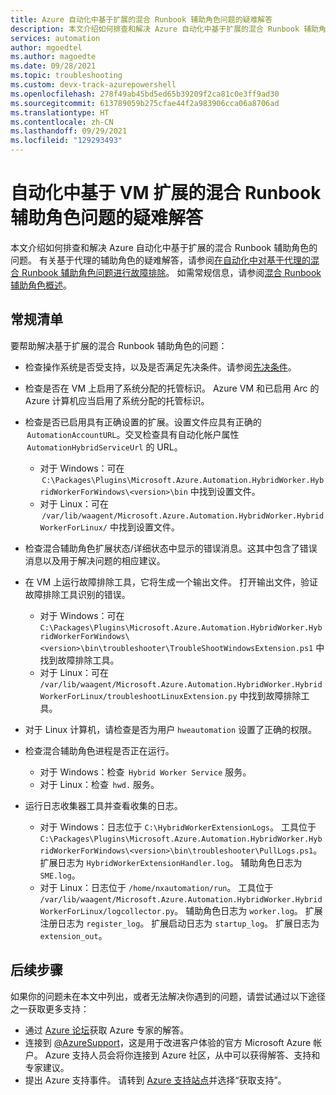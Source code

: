 ```yaml
---
title: Azure 自动化中基于扩展的混合 Runbook 辅助角色问题的疑难解答
description: 本文介绍如何排查和解决 Azure 自动化中基于扩展的混合 Runbook 辅助角色出现的问题。
services: automation
author: mgoedtel
ms.author: magoedte
ms.date: 09/28/2021
ms.topic: troubleshooting
ms.custom: devx-track-azurepowershell
ms.openlocfilehash: 278f49ab45bd5ed65b39209f2ca81c0e3ff9ad30
ms.sourcegitcommit: 613789059b275cfae44f2a983906cca06a8706ad
ms.translationtype: HT
ms.contentlocale: zh-CN
ms.lasthandoff: 09/29/2021
ms.locfileid: "129293493"
---
```

# <a name="troubleshoot-vm-extension-based-hybrid-runbook-worker-issues-in-automation"></a>自动化中基于 VM 扩展的混合 Runbook 辅助角色问题的疑难解答

本文介绍如何排查和解决 Azure 自动化中基于扩展的混合 Runbook 辅助角色的问题。 有关基于代理的辅助角色的疑难解答，请参阅[在自动化中对基于代理的混合 Runbook 辅助角色问题进行故障排除](./hybrid-runbook-worker.md)。 如需常规信息，请参阅[混合 Runbook 辅助角色概述](../automation-hybrid-runbook-worker.md)。

## <a name="general-checklist"></a>常规清单

要帮助解决基于扩展的混合 Runbook 辅助角色的问题：

- 检查操作系统是否受支持，以及是否满足先决条件。请参阅[先决条件](../extension-based-hybrid-runbook-worker-install.md#prerequisites)。

- 检查是否在 VM 上启用了系统分配的托管标识。 Azure VM 和已启用 Arc 的 Azure 计算机应当启用了系统分配的托管标识。

- 检查是否已启用具有正确设置的扩展。设置文件应具有正确的  `AutomationAccountURL`。交叉检查具有自动化帐户属性  `AutomationHybridServiceUrl` 的 URL。  
  - 对于 Windows：可在  `C:\Packages\Plugins\Microsoft.Azure.Automation.HybridWorker.HybridWorkerForWindows\<version>\bin` 中找到设置文件。
  - 对于 Linux：可在  `/var/lib/waagent/Microsoft.Azure.Automation.HybridWorker.HybridWorkerForLinux/` 中找到设置文件。

- 检查混合辅助角色扩展状态/详细状态中显示的错误消息。这其中包含了错误消息以及用于解决问题的相应建议。

- 在 VM 上运行故障排除工具，它将生成一个输出文件。 打开输出文件，验证故障排除工具识别的错误。
  - 对于 Windows：可在 `C:\Packages\Plugins\Microsoft.Azure.Automation.HybridWorker.HybridWorkerForWindows\<version>\bin\troubleshooter\TroubleShootWindowsExtension.ps1` 中找到故障排除工具。
  - 对于 Linux：可在 `/var/lib/waagent/Microsoft.Azure.Automation.HybridWorker.HybridWorkerForLinux/troubleshootLinuxExtension.py` 中找到故障排除工具。

- 对于 Linux 计算机，请检查是否为用户 `hweautomation` 设置了正确的权限。  

- 检查混合辅助角色进程是否正在运行。
   - 对于 Windows：检查  `Hybrid Worker Service` 服务。
   - 对于 Linux：检查  `hwd.` 服务。

- 运行日志收集器工具并查看收集的日志。
   - 对于 Windows：日志位于 `C:\HybridWorkerExtensionLogs`。 工具位于 `C:\Packages\Plugins\Microsoft.Azure.Automation.HybridWorker.HybridWorkerForWindows\<version>\bin\troubleshooter\PullLogs.ps1`。 扩展日志为 `HybridWorkerExtensionHandler.log`。 辅助角色日志为 `SME.log`。
   - 对于 Linux：日志位于 `/home/nxautomation/run`。 工具位于 `/var/lib/waagent/Microsoft.Azure.Automation.HybridWorker.HybridWorkerForLinux/logcollector.py`。 辅助角色日志为 `worker.log`。 扩展注册日志为 `register_log`。 扩展启动日志为 `startup_log`。 扩展日志为 `extension_out`。

## <a name="next-steps"></a>后续步骤

如果你的问题未在本文中列出，或者无法解决你遇到的问题，请尝试通过以下途径之一获取更多支持：

* 通过 [Azure 论坛](https://azure.microsoft.com/support/forums/)获取 Azure 专家的解答。
* 连接到 [@AzureSupport](https://twitter.com/azuresupport)，这是用于改进客户体验的官方 Microsoft Azure 帐户。 Azure 支持人员会将你连接到 Azure 社区，从中可以获得解答、支持和专家建议。
* 提出 Azure 支持事件。 请转到 [Azure 支持站点](https://azure.microsoft.com/support/options/)并选择“获取支持”。